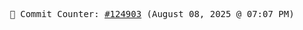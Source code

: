 <p align="center">
    <samp>
        📮 Commit Counter: <a href="https://github.com/Javascript-void0/Javascript-void0/commits/main">#124903</a> (August 08, 2025 @ 07:07 PM)
    </samp>
</p>